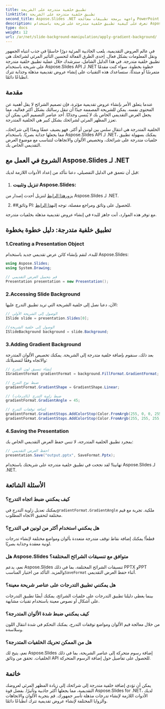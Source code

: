 ```yaml
---
title: تطبيق خلفية متدرجة على الشريحة
linktitle: تطبيق خلفية متدرجة على الشريحة
second_title: Aspose.Slides .NET واجهة برمجة تطبيقات معالجة PowerPoint
description: تعرف على كيفية تطبيق خلفية متدرجة على شريحة باستخدام Aspose.Slides لـ .NET. عزز عروضك التقديمية بتصميمات جذابة بصريًا.
type: docs
weight: 12
url: /ar/net/slide-background-manipulation/apply-gradient-background/
---
```


في عالم العروض التقديمية، يلعب الجاذبية المرئية دورًا حاسمًا في جذب انتباه الجمهور ونقل المعلومات بشكل فعال. إحدى الطرق الفعالة لتحسين التأثير المرئي لشرائحك هي تطبيق خلفية متدرجة. في هذا الدليل الشامل، سنرشدك خلال عملية تطبيق خلفية متدرجة على شريحة باستخدام Aspose.Slides API لـ .NET خطوة بخطوة. سواء كنت مقدمًا متمرسًا أو مبتدئًا، ستساعدك هذه التقنيات على إنشاء عروض تقديمية مذهلة وجذابة تترك انطباعًا دائمًا.

## مقدمة

عندما يتعلق الأمر بإنشاء عروض تقديمية مؤثرة، فإن تصميم الشرائح لا يقل أهمية عن المحتوى نفسه. يمكن للشريحة المصممة جيدًا أن تنقل رسالتك بشكل أكثر فعالية، مما يجعل العرض التقديمي الخاص بك لا يُنسى وجذابًا. أحد عناصر التصميم التي يمكن أن تعزز المظهر المرئي لشرائحك بشكل كبير هي الخلفية المتدرجة.

الخلفية المتدرجة هي انتقال سلس بين لونين أو أكثر. فهو يضيف عمقًا وبعدًا إلى شرائحك، مما يجعلها جذابة بصريًا. باستخدام Aspose.Slides API لـ .NET، يمكنك بسهولة تطبيق خلفيات متدرجة على شرائحك، وتخصيص الألوان والاتجاهات لتتناسب مع موضوع العرض التقديمي الخاص بك.

## الشروع في العمل مع Aspose.Slides لـ .NET

قبل أن نتعمق في الدليل التفصيلي، دعنا نتأكد من إعداد الأدوات اللازمة لديك:

1. ### تنزيل وتثبيت Aspose.Slides:
  يزور[هذا الرابط](https://releases.aspose.com/slides/net/) لتنزيل أحدث إصدار من Aspose.Slides لـ .NET.

2. ##وثائق PI:
	 للحصول على وثائق ومراجع مفصلة، توجه إلى[هذا الرابط](https://reference.aspose.com/slides/net/).

مع توفر هذه الموارد، أنت جاهز للبدء في إنشاء عروض تقديمية مذهلة بخلفيات متدرجة.

## تطبيق خلفية متدرجة: دليل خطوة بخطوة

###  1.**Creating a Presentation Object**

للبدء، لنقم بإنشاء كائن عرض تقديمي جديد باستخدام Aspose.Slides:

```csharp
using Aspose.Slides;
using System.Drawing;

// قم بتحميل العرض التقديمي
Presentation presentation = new Presentation();
```

###  2.**Accessing Slide Background**

الآن، دعنا نصل إلى خلفية الشريحة التي تريد تطبيق التدرج عليها:

```csharp
// الوصول إلى الشريحة الأولى
ISlide slide = presentation.Slides[0];

//الوصول إلى خلفية الشريحة
ISlideBackground background = slide.Background;
```

###  3.**Adding Gradient Background**

بعد ذلك، سنقوم بإضافة خلفية متدرجة إلى الشريحة. يمكنك تخصيص الألوان المتدرجة والاتجاه وفقًا لتفضيلاتك:

```csharp
// إنشاء تنسيق لون التدرج
IGradientFormat gradientFormat = background.FillFormat.GradientFormat;

// ضبط نوع التدرج
gradientFormat.GradientShape = GradientShape.Linear;

// ضبط زاوية التدرج (بالدرجات)
gradientFormat.GradientAngle = 45;

// إضافة توقفات التدرج
gradientFormat.GradientStops.AddColorStop(Color.FromArgb(255, 0, 0, 255), 0); // أزرق
gradientFormat.GradientStops.AddColorStop(Color.FromArgb(255, 255, 255, 0), 1); // أصفر
```

###  4.**Saving the Presentation**

بمجرد تطبيق الخلفية المتدرجة، لا تنس حفظ العرض التقديمي الخاص بك:

```csharp
// احفظ العرض التقديمي
presentation.Save("output.pptx", SaveFormat.Pptx);
```

تهانينا! لقد نجحت في تطبيق خلفية متدرجة على شريحتك باستخدام Aspose.Slides لـ .NET.

## الأسئلة الشائعة

### كيف يمكنني ضبط اتجاه التدرج؟

 يمكنك تعديل زاوية التدرج في`gradientFormat.GradientAngle` ملكية. تجربة مع قيم مختلفة لتحقيق الاتجاه المطلوب.

### هل يمكنني استخدام أكثر من لونين في التدرج؟

قطعاً! يمكنك إضافة نقاط توقف متدرجة متعددة بألوان ومواضع مختلفة لإنشاء تدرجات لونية معقدة وجذابة بصريًا.

### هل Aspose.Slides متوافق مع تنسيقات الشرائح المختلفة؟

نعم، يدعم Aspose.Slides تنسيقات الشرائح المختلفة، بما في ذلك PPTX وPPT والمزيد. التأكد من اختيار المناسب`SaveFormat` أثناء حفظ العرض التقديمي.

### هل يمكنني تطبيق التدرجات على عناصر شريحة معينة؟

بينما يغطي دليلنا تطبيق التدرجات على خلفيات الشرائح، يمكنك أيضًا تطبيق التدرجات على أشكال أو نصوص معينة باستخدام تقنيات مشابهة.

### كيف يمكنني ضبط شدة الألوان المتدرجة؟

من خلال معالجة قيم الألوان ومواضع توقفات التدرج، يمكنك التحكم في شدة انتقال اللون وسلاسةه.

### هل من الممكن تحريك الخلفيات المتدرجة؟

نعم، يتيح لك Aspose.Slides إضافة رسوم متحركة إلى عناصر الشريحة، بما في ذلك الخلفيات. تحقق من وثائق API للحصول على تفاصيل حول إضافة الرسوم المتحركة.

## خاتمة

يمكن أن تؤدي إضافة خلفية متدرجة إلى شرائحك إلى زيادة المظهر المرئي لعروضك التقديمية، مما يجعلها أكثر جاذبية وتأثيرًا. بفضل قوة Aspose.Slides for .NET، لديك الأدوات اللازمة لإنشاء تدرجات مذهلة تأسر جمهورك. قم بتجربة الألوان والاتجاهات والزوايا المختلفة لإنشاء عروض تقديمية تترك انطباعًا دائمًا.